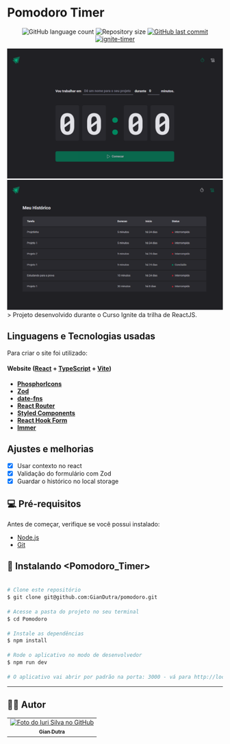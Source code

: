 # Pomodoro Timer 

<p align="center">
  <img alt="GitHub language count" src="https://img.shields.io/github/languages/count/GianDutra/Pomodoro?color=%2304D361">

  <img alt="Repository size" src="https://img.shields.io/github/repo-size/GianDutra/Pomodoro">

   <a href="https://github.com/GianDutra/coffee-delivery/commits/master">
    <img alt="GitHub last commit" src="https://img.shields.io/github/last-commit/GianDutra/pomodoro">
  </a>
  
 <a href="https://ignite-timer-rho.vercel.app/">
    <img alt="ignite-timer" src="https://img.shields.io/badge/ignite-timer-%237159c1?style=flat&logo=ghost">
  </a>
  
</p>
<img src="./.github/1.png" alt="pomodoro" title="pomodoro">
<img src="./.github/2.png" alt="pomodoro_historico" title="pomodoro_historico">
> Projeto desenvolvido durante o Curso Ignite da trilha de ReactJS.

## Linguagens e Tecnologias usadas

Para criar o site foi utilizado:

#### **Website**  ([React](https://reactjs.org/)  +  [TypeScript](https://www.typescriptlang.org/) + [Vite](https://vitejs.dev/))

- **[PhosphorIcons](https://phosphoricons.com/)**
- **[Zod](https://zod.dev/)**
- **[date-fns](https://date-fns.org/)**
- **[React Router](https://v5.reactrouter.com/web/guides/quick-start)**
- **[Styled Components](https://styled-components.com/)**
- **[React Hook Form](https://react-hook-form.com/)**
- **[Immer](https://immerjs.github.io/immer/)**
  
## Ajustes e melhorias

- [x] Usar contexto no react
- [x] Validação do formulário com Zod
- [x] Guardar o histórico no local storage

## 💻 Pré-requisitos

Antes de começar, verifique se você possui instalado:

* [Node.js](https://nodejs.org/en/)
* [Git](https://git-scm.com)

## 🚀 Instalando <Pomodoro_Timer>

 
```bash

# Clone este repositório
$ git clone git@github.com:GianDutra/pomodoro.git

# Acesse a pasta do projeto no seu terminal
$ cd Pomodoro

# Instale as dependências
$ npm install

# Rode o aplicativo no modo de desenvolvedor
$ npm run dev

# O aplicativo vai abrir por padrão na porta: 3000 - vá para http://localhost:3000/

```

---


## 👨‍💼 Autor

<table>
  <tr>
    <td align="center">
      <a href="#">
        <img src="https://github.com/GianDutra.png" width="100px;" alt="Foto do Iuri Silva no GitHub"/><br>
        <sub>
          <b>Gian Dutra</b>
        </sub>
      </a>
    </td>
  </tr>
</table>


